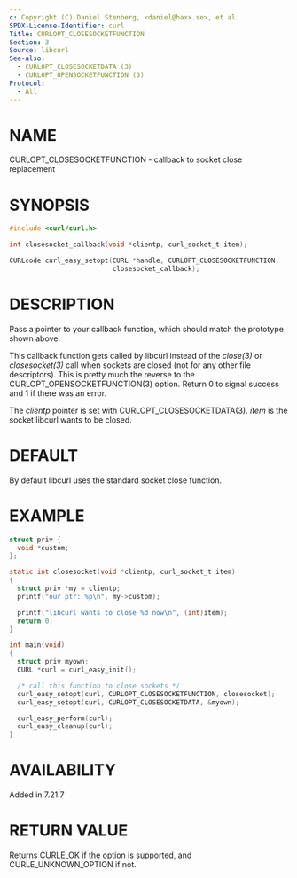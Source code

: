```yaml
---
c: Copyright (C) Daniel Stenberg, <daniel@haxx.se>, et al.
SPDX-License-Identifier: curl
Title: CURLOPT_CLOSESOCKETFUNCTION
Section: 3
Source: libcurl
See-also:
  - CURLOPT_CLOSESOCKETDATA (3)
  - CURLOPT_OPENSOCKETFUNCTION (3)
Protocol:
  - All
---
```


# NAME

CURLOPT_CLOSESOCKETFUNCTION - callback to socket close replacement

# SYNOPSIS

~~~c
#include <curl/curl.h>

int closesocket_callback(void *clientp, curl_socket_t item);

CURLcode curl_easy_setopt(CURL *handle, CURLOPT_CLOSESOCKETFUNCTION,
                          closesocket_callback);
~~~

# DESCRIPTION

Pass a pointer to your callback function, which should match the prototype
shown above.

This callback function gets called by libcurl instead of the *close(3)* or
*closesocket(3)* call when sockets are closed (not for any other file
descriptors). This is pretty much the reverse to the
CURLOPT_OPENSOCKETFUNCTION(3) option. Return 0 to signal success and 1
if there was an error.

The *clientp* pointer is set with
CURLOPT_CLOSESOCKETDATA(3). *item* is the socket libcurl wants to be
closed.

# DEFAULT

By default libcurl uses the standard socket close function.

# EXAMPLE

~~~c
struct priv {
  void *custom;
};

static int closesocket(void *clientp, curl_socket_t item)
{
  struct priv *my = clientp;
  printf("our ptr: %p\n", my->custom);

  printf("libcurl wants to close %d now\n", (int)item);
  return 0;
}

int main(void)
{
  struct priv myown;
  CURL *curl = curl_easy_init();

  /* call this function to close sockets */
  curl_easy_setopt(curl, CURLOPT_CLOSESOCKETFUNCTION, closesocket);
  curl_easy_setopt(curl, CURLOPT_CLOSESOCKETDATA, &myown);

  curl_easy_perform(curl);
  curl_easy_cleanup(curl);
}
~~~

# AVAILABILITY

Added in 7.21.7

# RETURN VALUE

Returns CURLE_OK if the option is supported, and CURLE_UNKNOWN_OPTION if not.
